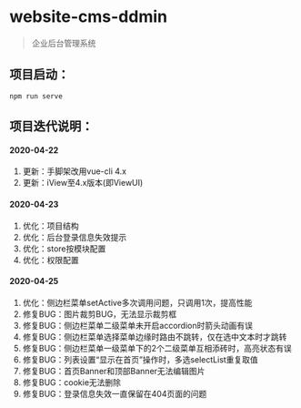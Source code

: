 # website-cms-ddmin

> 企业后台管理系统

## 项目启动：
```
npm run serve
```

## 项目迭代说明：
#### 2020-04-22
1. 更新：手脚架改用vue-cli 4.x  
2. 更新：iView至4.x版本(即ViewUI)  

#### 2020-04-23
1. 优化：项目结构  
2. 优化：后台登录信息失效提示  
3. 优化：store按模块配置  
4. 优化：权限配置  

#### 2020-04-25
1. 优化：侧边栏菜单setActive多次调用问题，只调用1次，提高性能  
2. 修复BUG：图片裁剪BUG，无法显示裁剪框  
3. 修复BUG：侧边栏菜单二级菜单未开启accordion时箭头动画有误  
4. 修复BUG：侧边栏菜单选择菜单边缘时路由不跳转，仅在选中文本时才跳转  
5. 修复BUG：侧边栏菜单一级菜单下的2个二级菜单互相添砖时，高亮状态有误    
6. 修复BUG：列表设置“显示在首页”操作时，多选selectList重复取值  
7. 修复BUG：首页Banner和顶部Banner无法编辑图片  
8. 修复BUG：cookie无法删除  
9. 修复BUG：登录信息失效一直保留在404页面的问题  